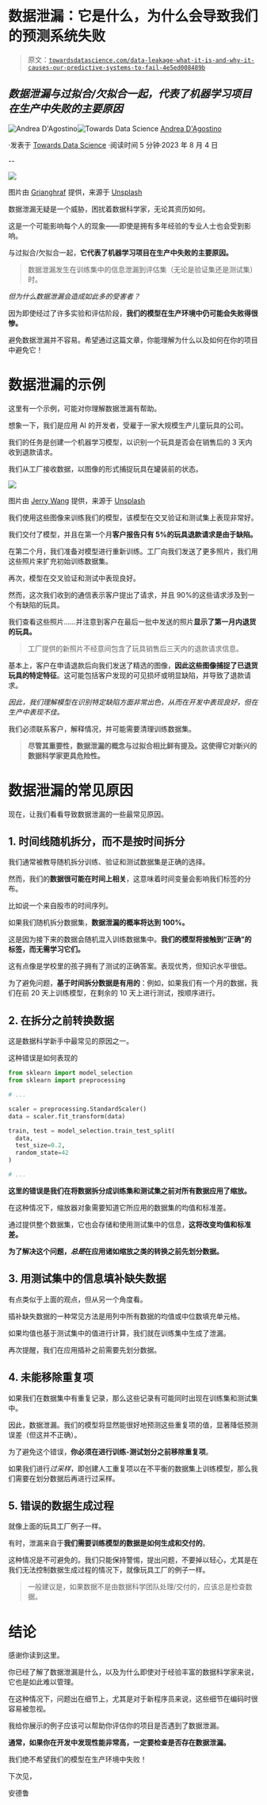 # 数据泄漏：它是什么，为什么会导致我们的预测系统失败

> 原文：[`towardsdatascience.com/data-leakage-what-it-is-and-why-it-causes-our-predictive-systems-to-fail-4e5ed008489b`](https://towardsdatascience.com/data-leakage-what-it-is-and-why-it-causes-our-predictive-systems-to-fail-4e5ed008489b)

## *数据泄漏与过拟合/欠拟合一起，代表了机器学习项目在生产中失败的主要原因*

[](https://medium.com/@theDrewDag?source=post_page-----4e5ed008489b--------------------------------)![Andrea D'Agostino](https://medium.com/@theDrewDag?source=post_page-----4e5ed008489b--------------------------------)[](https://towardsdatascience.com/?source=post_page-----4e5ed008489b--------------------------------)![Towards Data Science](https://towardsdatascience.com/?source=post_page-----4e5ed008489b--------------------------------) [Andrea D'Agostino](https://medium.com/@theDrewDag?source=post_page-----4e5ed008489b--------------------------------)

·发表于 [Towards Data Science](https://towardsdatascience.com/?source=post_page-----4e5ed008489b--------------------------------) ·阅读时间 5 分钟·2023 年 8 月 4 日

--

![](img/76015a8e90a6ce9fe834ebd8b66a25a7.png)

图片由 [Grianghraf](https://unsplash.com/@grianghraf?utm_source=medium&utm_medium=referral) 提供，来源于 [Unsplash](https://unsplash.com/?utm_source=medium&utm_medium=referral)

数据泄漏无疑是一个威胁，困扰着数据科学家，无论其资历如何。

这是一个可能影响每个人的现象——即使是拥有多年经验的专业人士也会受到影响。

与过拟合/欠拟合一起，**它代表了机器学习项目在生产中失败的主要原因。**

> 数据泄漏发生在训练集中的信息泄漏到评估集（无论是验证集还是测试集）时。

*但为什么数据泄漏会造成如此多的受害者？*

因为即使经过了许多实验和评估阶段，**我们的模型在生产环境中仍可能会失败得很惨。**

避免数据泄漏并不容易。希望通过这篇文章，你能理解为什么以及如何在你的项目中避免它！

# 数据泄漏的示例

这里有一个示例，可能对你理解数据泄漏有帮助。

想象一下，我们是应用 AI 的开发者，受雇于一家大规模生产儿童玩具的公司。

我们的任务是创建一个机器学习模型，以识别一个玩具是否会在销售后的 3 天内收到退款请求。

我们从工厂接收数据，以图像的形式捕捉玩具在罐装前的状态。

![](img/5fdc65428777ffa910f6676f2ba32d5d.png)

图片由 [Jerry Wang](https://unsplash.com/@jerry_318?utm_source=medium&utm_medium=referral) 提供，来源于 [Unsplash](https://unsplash.com/?utm_source=medium&utm_medium=referral)

我们使用这些图像来训练我们的模型，该模型在交叉验证和测试集上表现非常好。

我们交付了模型，并且在第一个月**客户报告只有 5%的玩具退款请求是由于缺陷。**

在第二个月，我们准备对模型进行重新训练。工厂向我们发送了更多照片，我们用这些照片来扩充初始训练数据集。

再次，模型在交叉验证和测试中表现良好。

然而，这次我们收到的通信表示客户提出了请求，并且 90%的这些请求涉及到一个有缺陷的玩具。

我们查看这些照片……并注意到客户在最后一批中发送的照片**显示了第一月内退货的玩具。**

> 工厂提供的新照片不经意间包含了玩具销售后三天内的退款请求信息。

基本上，客户在申请退款后向我们发送了精选的图像，**因此这些图像捕捉了已退货玩具的特定特征**。这可能包括客户发现的可见损坏或明显缺陷，并导致了退款请求。

*因此，我们理解模型在识别特定缺陷方面非常出色，从而在开发中表现良好，但在生产中表现不佳。*

我们必须联系客户，解释情况，并可能需要清理训练数据集。

> **尽管其重要性，数据泄漏的概念与过拟合相比鲜有提及。这使得它对新兴的数据科学家更具危险性。**

# 数据泄漏的常见原因

现在，让我们看看导致数据泄漏的一些最常见原因。

## 1\. 时间线随机拆分，而不是按时间拆分

我们通常被教导随机拆分训练、验证和测试数据集是正确的选择。

然而，我们的**数据很可能在时间上相关**，这意味着时间变量会影响我们标签的分布。

比如说一个来自股市的时间序列。

如果我们随机拆分数据集，**数据泄漏的概率将达到 100%。**

这是因为接下来的数据会随机混入训练数据集中。**我们的模型将接触到“正确”的标签，而无需学习它们。**

这有点像是学校里的孩子拥有了测试的正确答案。表现优秀，但知识水平很低。

为了避免问题，**基于时间拆分数据是有用的**：例如，如果我们有一个月的数据，我们在前 20 天上训练模型，在剩余的 10 天上进行测试，按顺序进行。

## 2\. 在拆分之前转换数据

这是数据科学新手中最常见的原因之一。

这种错误是如何表现的

```py
from sklearn import model_selection
from sklearn import preprocessing

# ...

scaler = preprocessing.StandardScaler()
data = scaler.fit_transform(data)

train, test = model_selection.train_test_split(
  data, 
  test_size=0.2, 
  random_state=42
)

# ...
```

**这里的错误是我们在将数据拆分成训练集和测试集之前对所有数据应用了缩放。**

在这种情况下，缩放器对象需要知道它所应用的数据集的均值和标准差。

通过提供整个数据集，它也会存储和使用测试集中的信息，**这将改变均值和标准差。**

**为了解决这个问题，*总是*在应用诸如缩放之类的转换之前先划分数据。**

## 3\. 用测试集中的信息填补缺失数据

有点类似于上面的观点，但从另一个角度看。

插补缺失数据的一种常见方法是用列中所有数据的均值或中位数填充单元格。

如果均值也基于测试集中的值进行计算，我们就在训练集中生成了泄漏。

再次提醒，我们在应用插补之前需要先划分数据。

## 4\. 未能移除重复项

如果我们在数据集中有重复记录，那么这些记录有可能同时出现在训练集和测试集中。

因此，数据泄漏。我们的模型将显然能很好地预测这些重复项的值，显著降低预测误差（但这并不正确）。

为了避免这个错误，**你必须在进行训练-测试划分之前移除重复项**。

如果我们进行*过采样*，即创建人工重复项以在不平衡的数据集上训练模型，那么我们需要在划分数据后再进行过采样。

## 5\. 错误的数据生成过程

就像上面的玩具工厂例子一样。

有时，泄漏来自于**我们需要训练模型的数据是如何生成和交付的**。

这种情况是不可避免的。我们只能保持警惕，提出问题，不要掉以轻心，尤其是在我们无法控制数据生成过程的情况下，就像玩具工厂的例子一样。

> 一般建议是，如果数据不是由数据科学团队处理/交付的，应该总是检查数据。

# 结论

感谢你读到这里。

你已经了解了数据泄漏是什么，以及为什么即使对于经验丰富的数据科学家来说，它也是如此难以管理。

在这种情况下，问题出在细节上，尤其是对于新程序员来说，这些细节在编码时很容易被忽视。

我给你展示的例子应该可以帮助你评估你的项目是否遇到了数据泄漏。

**通常，如果你在开发中发现性能非常高，一定要检查是否存在数据泄漏。**

我们绝不希望我们的模型在生产环境中失败！

下次见，

安德鲁
